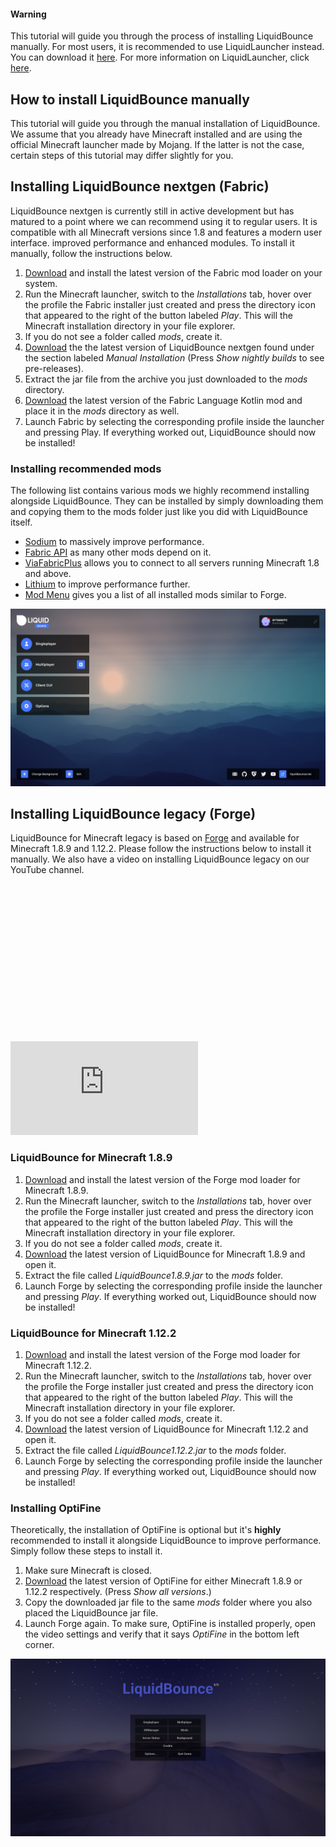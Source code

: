 <div class="note js-note">
	<span class="note-close js-close">
		<i class="fa fa-times"></i>
	</span>
	<h4 class="note-title"> Warning </h4>
	<p class="note-description">This tutorial will guide you through the process of installing LiquidBounce manually. For most users, it is recommended to use LiquidLauncher instead. You can download it <a href="/download">here</a>. For more information on LiquidLauncher, click <a href="docs/Tutorials/LiquidLauncher">here</a>.</p>
</div>


## How to install LiquidBounce manually

This tutorial will guide you through the manual installation of LiquidBounce. We assume that you already have Minecraft installed and are using the official Minecraft launcher made by Mojang. If the latter is not the case, certain steps of this tutorial may differ slightly for you. 

## Installing LiquidBounce nextgen (Fabric)

LiquidBounce nextgen is currently still in active development but has matured to a point where we can recommend using it to regular users. It is compatible with all Minecraft versions since 1.8 and features a modern user interface. improved performance and enhanced modules. To install it manually, follow the instructions below.

1. [Download](https://fabricmc.net/use/installer/) and install the latest version of the Fabric mod loader on your system.
2. Run the Minecraft launcher, switch to the *Installations* tab, hover over the profile the Fabric installer just created and press the directory icon that appeared to the right of the button labeled *Play*. This will the Minecraft installation directory in your file explorer.
3. If you do not see a folder called *mods*, create it.
4. [Download](/download) the the latest version of LiquidBounce nextgen found under the section labeled *Manual Installation* (Press *Show nightly builds* to see pre-releases).
5. Extract the jar file from the archive you just downloaded to the *mods* directory.
6. [Download](https://www.curseforge.com/minecraft/mc-mods/fabric-language-kotlin) the latest version of the Fabric Language Kotlin mod and place it in the *mods* directory as well.
7. Launch Fabric by selecting the corresponding profile inside the launcher and pressing Play. If everything worked out, LiquidBounce should now be installed!

### Installing recommended mods

The following list contains various mods we highly recommend installing alongside LiquidBounce. They can be installed by simply downloading them and copying them to the mods folder just like you did with LiquidBounce itself.

- [Sodium](https://modrinth.com/mod/sodium) to massively improve performance.
- [Fabric API](https://modrinth.com/mod/fabric-api) as many other mods depend on it.
- [ViaFabricPlus](https://modrinth.com/mod/viafabricplus) allows you to connect to all servers running Minecraft 1.8 and above.
- [Lithium](https://modrinth.com/mod/lithium) to improve performance further.
- [Mod Menu](https://modrinth.com/mod/modmenu) gives you a list of all installed mods similar to Forge.

![nextgen](/images/nextgen-main-menu.jpg)

## Installing LiquidBounce legacy (Forge)

LiquidBounce for Minecraft legacy is based on [Forge](https://files.minecraftforge.net) and available for Minecraft 1.8.9 and 1.12.2. Please follow the instructions below to install it manually. We also have a video on installing LiquidBounce legacy on our YouTube channel.

<div class="fluid-width-video-wrapper" style="padding-top: 50%;">
    <iframe class="video js-responsive-video" src="https://www.youtube.com/embed/t47_U7f_ccg?showinfo=0" style="border:0" allowfullscreen="" id="fitvid0"></iframe>
</div>

### LiquidBounce for Minecraft 1.8.9
1. [Download](https://files.minecraftforge.net/net/minecraftforge/forge/index_1.8.9.html) and install the latest version of the Forge mod loader for Minecraft 1.8.9.
2. Run the Minecraft launcher, switch to the *Installations* tab, hover over the profile the Forge installer just created and press the directory icon that appeared to the right of the button labeled *Play*. This will the Minecraft installation directory in your file explorer.
3. If you do not see a folder called *mods*, create it.
4. [Download](https://liquidbounce.net/download) the latest version of LiquidBounce for Minecraft 1.8.9 and open it.
5. Extract the file called *LiquidBounce1.8.9.jar* to the *mods* folder.
6. Launch Forge by selecting the corresponding profile inside the launcher and pressing *Play*. If everything worked out, LiquidBounce should now be installed!

### LiquidBounce for Minecraft 1.12.2
1. [Download](https://files.minecraftforge.net/net/minecraftforge/forge/index_1.12.2.html) and install the latest version of the Forge mod loader for Minecraft 1.12.2.
2. Run the Minecraft launcher, switch to the *Installations* tab, hover over the profile the Forge installer just created and press the directory icon that appeared to the right of the button labeled *Play*. This will the Minecraft installation directory in your file explorer.
3. If you do not see a folder called *mods*, create it.
4. [Download](https://liquidbounce.net/download) the latest version of LiquidBounce for Minecraft 1.12.2 and open it.
5. Extract the file called *LiquidBounce1.12.2.jar* to the *mods* folder.
6. Launch Forge by selecting the corresponding profile inside the launcher and pressing *Play*. If everything worked out, LiquidBounce should now be installed!

### Installing OptiFine
Theoretically, the installation of OptiFine is optional but it's **highly** recommended to install it alongside LiquidBounce to improve performance. Simply follow these steps to install it.
1. Make sure Minecraft is closed.
2. [Download](https://optifine.net/downloads) the latest version of OptiFine for either Minecraft 1.8.9 or 1.12.2 respectively. (Press *Show all versions*.)
3. Copy the downloaded jar file to the same *mods* folder where you also placed the LiquidBounce jar file.
4. Launch Forge again. To make sure, OptiFine is installed properly, open the video settings and verify that it says *OptiFine* in the bottom left corner.

![nextgen](/images/forge-main-menu.png)